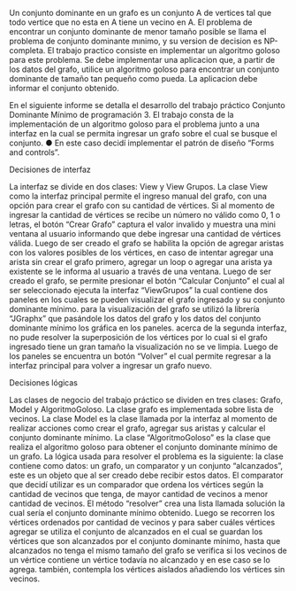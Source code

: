 Un conjunto dominante en un grafo es un conjunto A de vertices tal que todo vertice que no
esta en A tiene un vecino en A. El problema de encontrar un conjunto dominante de menor
tamaño posible se llama el problema de conjunto dominante mınimo, y su version de decision
es NP-completa. El trabajo practico consiste en implementar un algoritmo goloso para este
problema.
Se debe implementar una aplicacion que, a partir de los datos del grafo, utilice un algoritmo
goloso para encontrar un conjunto dominante de tamaño tan pequeño como pueda. La aplicacion debe informar el conjunto obtenido.

En el siguiente informe se detalla el desarrollo del trabajo práctico Conjunto
Dominante Mínimo de programación 3. El trabajo consta de la implementación
de un algoritmo goloso para el problema junto a una interfaz en la cual se
permita ingresar un grafo sobre el cual se busque el conjunto.
● En este caso decidí implementar el patrón de diseño “Forms and
controls”.

Decisiones de interfaz

La interfaz se divide en dos clases: View y View Grupos. La clase View como la
interfaz principal permite el ingreso manual del grafo, con una opción para crear
el grafo con su cantidad de vértices. Si al momento de ingresar la cantidad de
vértices se recibe un número no válido como 0, 1 o letras, el botón “Crear
Grafo” captura el valor invalido y muestra una mini ventana al usuario
informando que debe ingresar una cantidad de vértices válida. Luego de ser
creado el grafo se habilita la opción de agregar aristas con los valores posibles
de los vértices, en caso de intentar agregar una arista sin crear el grafo primero,
agregar un loop o agregar una arista ya existente se le informa al usuario a
través de una ventana. Luego de ser creado el grafo, se permite presionar el
botón “Calcular Conjunto” el cual al ser seleccionado ejecuta la interfaz
“ViewGrupos” la cual contiene dos paneles en los cuales se pueden visualizar
el grafo ingresado y su conjunto dominante mínimo. para la visualización del
grafo se utilizó la librería “JGraphx” que pasándole los datos del grafo y los
datos del conjunto dominante mínimo los gráfica en los paneles. acerca de la
segunda interfaz, no pude resolver la superposición de los vértices por lo cual si
el grafo ingresado tiene un gran tamaño la visualización no se ve limpia. Luego
de los paneles se encuentra un botón “Volver” el cual permite regresar a la
interfaz principal para volver a ingresar un grafo nuevo.

Decisiones lógicas

Las clases de negocio del trabajo práctico se dividen en tres clases: Grafo,
Model y AlgoritmoGoloso. La clase grafo es implementada sobre lista de
vecinos. La clase Model es la clase llamada por la interfaz al momento de
realizar acciones como crear el grafo, agregar sus aristas y calcular el conjunto
dominante mínimo. La clase “AlgoritmoGoloso” es la clase que realiza el
algoritmo goloso para obtener el conjunto dominante mínimo de un grafo. La
lógica usada para resolver el problema es la siguiente: la clase contiene como
datos: un grafo, un comparator y un conjunto “alcanzados”, este es un objeto
que al ser creado debe recibir estos datos. El comparator que decidí utilizar es
un comparador que ordena los vértices según la cantidad de vecinos que tenga,
de mayor cantidad de vecinos a menor cantidad de vecinos. El método
“resolver” crea una lista llamada solución la cual sería el conjunto dominante
mínimo obtenido. Luego se recorren los vértices ordenados por cantidad de
vecinos y para saber cuáles vértices agregar se utiliza el conjunto de alcanzados
en el cual se guardan los vértices que son alcanzados por el conjunto dominante
mínimo, hasta que alcanzados no tenga el mismo tamaño del grafo se verifica si
los vecinos de un vértice contiene un vértice todavía no alcanzado y en ese caso
se lo agrega. también, contempla los vértices aislados añadiendo los vértices sin
vecinos.
